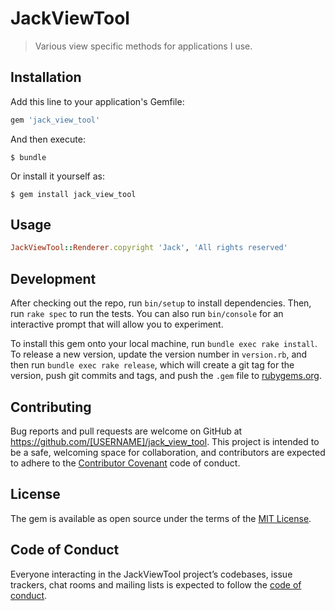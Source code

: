 # JackViewTool

> Various view specific methods for applications I use.



## Installation

Add this line to your application's Gemfile:

```ruby
gem 'jack_view_tool'
```

And then execute:

    $ bundle

Or install it yourself as:

    $ gem install jack_view_tool

## Usage

<!-- TOdo: Write usage instructions here -->
```ruby
JackViewTool::Renderer.copyright 'Jack', 'All rights reserved'
```

## Development

After checking out the repo, run `bin/setup` to install dependencies. Then, run `rake spec` to run the tests. You can also run `bin/console` for an interactive prompt that will allow you to experiment.

To install this gem onto your local machine, run `bundle exec rake install`. To release a new version, update the version number in `version.rb`, and then run `bundle exec rake release`, which will create a git tag for the version, push git commits and tags, and push the `.gem` file to [rubygems.org](https://rubygems.org).

## Contributing

Bug reports and pull requests are welcome on GitHub at https://github.com/[USERNAME]/jack_view_tool. This project is intended to be a safe, welcoming space for collaboration, and contributors are expected to adhere to the [Contributor Covenant](http://contributor-covenant.org) code of conduct.

## License

The gem is available as open source under the terms of the [MIT License](https://opensource.org/licenses/MIT).

## Code of Conduct

Everyone interacting in the JackViewTool project’s codebases, issue trackers, chat rooms and mailing lists is expected to follow the [code of conduct](https://github.com/[USERNAME]/jack_view_tool/blob/master/CODE_OF_CONDUCT.md).
